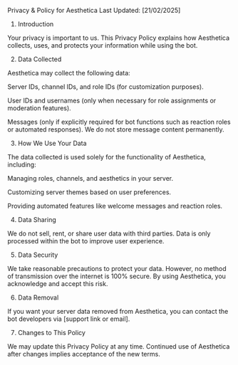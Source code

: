 Privacy & Policy for Aesthetica
Last Updated: [21/02/2025]


1. Introduction

Your privacy is important to us. This Privacy Policy explains how Aesthetica collects, uses, and protects your information while using the bot.

2. Data Collected

Aesthetica may collect the following data:

Server IDs, channel IDs, and role IDs (for customization purposes).

User IDs and usernames (only when necessary for role assignments or moderation features).

Messages (only if explicitly required for bot functions such as reaction roles or automated responses). We do not store message content permanently.

3. How We Use Your Data

The data collected is used solely for the functionality of Aesthetica, including:

Managing roles, channels, and aesthetics in your server.

Customizing server themes based on user preferences.

Providing automated features like welcome messages and reaction roles.

4. Data Sharing

We do not sell, rent, or share user data with third parties. Data is only processed within the bot to improve user experience.

5. Data Security

We take reasonable precautions to protect your data. However, no method of transmission over the internet is 100% secure. By using Aesthetica, you acknowledge and accept this risk.

6. Data Removal

If you want your server data removed from Aesthetica, you can contact the bot developers via [support link or email].

7. Changes to This Policy

We may update this Privacy Policy at any time. Continued use of Aesthetica after changes implies acceptance of the new terms.

